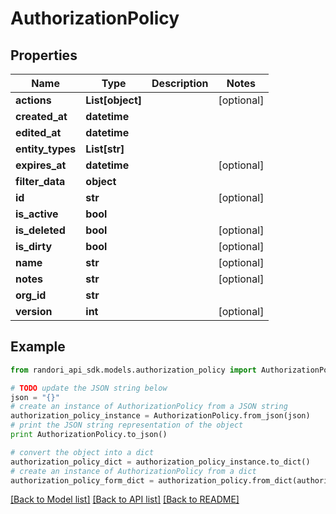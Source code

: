 # AuthorizationPolicy


## Properties

Name | Type | Description | Notes
------------ | ------------- | ------------- | -------------
**actions** | **List[object]** |  | [optional] 
**created_at** | **datetime** |  | 
**edited_at** | **datetime** |  | 
**entity_types** | **List[str]** |  | 
**expires_at** | **datetime** |  | [optional] 
**filter_data** | **object** |  | 
**id** | **str** |  | [optional] 
**is_active** | **bool** |  | 
**is_deleted** | **bool** |  | [optional] 
**is_dirty** | **bool** |  | [optional] 
**name** | **str** |  | [optional] 
**notes** | **str** |  | [optional] 
**org_id** | **str** |  | 
**version** | **int** |  | [optional] 

## Example

```python
from randori_api_sdk.models.authorization_policy import AuthorizationPolicy

# TODO update the JSON string below
json = "{}"
# create an instance of AuthorizationPolicy from a JSON string
authorization_policy_instance = AuthorizationPolicy.from_json(json)
# print the JSON string representation of the object
print AuthorizationPolicy.to_json()

# convert the object into a dict
authorization_policy_dict = authorization_policy_instance.to_dict()
# create an instance of AuthorizationPolicy from a dict
authorization_policy_form_dict = authorization_policy.from_dict(authorization_policy_dict)
```
[[Back to Model list]](../README.md#documentation-for-models) [[Back to API list]](../README.md#documentation-for-api-endpoints) [[Back to README]](../README.md)


